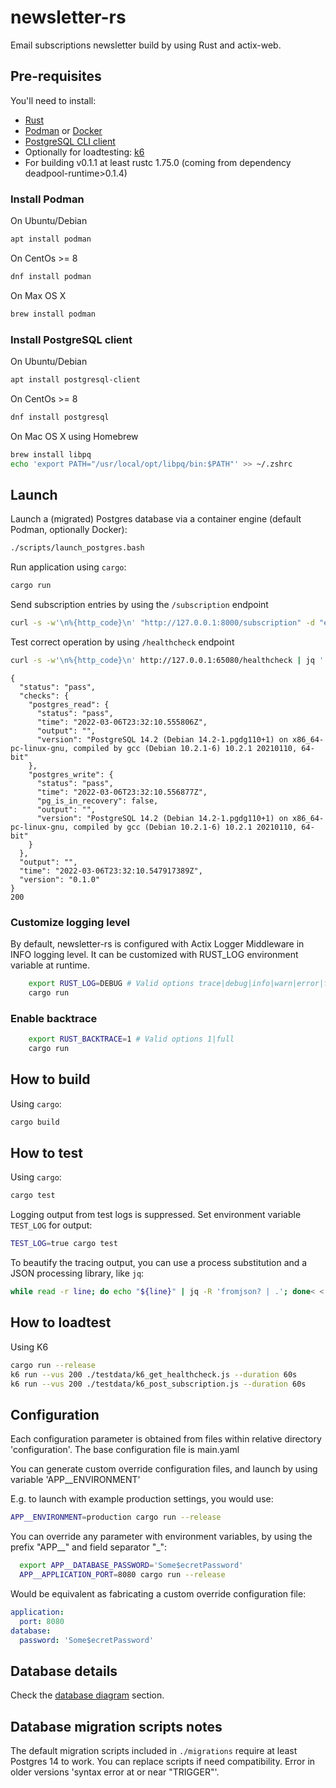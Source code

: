 # newsletter-rs
Email subscriptions newsletter build by using Rust and actix-web.

## Pre-requisites

You'll need to install:

- [Rust](https://www.rust-lang.org/tools/install)
- [Podman](https://podman.io/getting-started/installation) or [Docker](https://docs.docker.com/get-docker/)
- [PostgreSQL CLI client](https://www.postgresql.org/download/)
- Optionally for loadtesting: [k6](https://k6.io/docs/getting-started/installation/)
- For building v0.1.1 at least rustc 1.75.0 (coming from dependency deadpool-runtime>0.1.4)

### Install Podman

On Ubuntu/Debian

```bash
apt install podman
```

On CentOs >= 8

```bash
dnf install podman
```

On Max OS X

```sh
brew install podman
```

### Install PostgreSQL client

On Ubuntu/Debian

```bash
apt install postgresql-client
```

On CentOs >= 8

```bash
dnf install postgresql
```

On Mac OS X using Homebrew

```sh
brew install libpq
echo 'export PATH="/usr/local/opt/libpq/bin:$PATH"' >> ~/.zshrc
```

## Launch

Launch a (migrated) Postgres database via a container engine (default Podman, optionally Docker):

```bash
./scripts/launch_postgres.bash
```

Run application using `cargo`:

```bash
cargo run
```

Send subscription entries by using the `/subscription` endpoint

```bash
curl -s -w'\n%{http_code}\n' "http://127.0.0.1:8000/subscription" -d "email=email%40drconopoima.com&name=Jane%20Doe"
```

Test correct operation by using `/healthcheck` endpoint

```bash
curl -s -w'\n%{http_code}\n' http://127.0.0.1:65080/healthcheck | jq '.'
```

```text
{
  "status": "pass",
  "checks": {
    "postgres_read": {
      "status": "pass",
      "time": "2022-03-06T23:32:10.555806Z",
      "output": "",
      "version": "PostgreSQL 14.2 (Debian 14.2-1.pgdg110+1) on x86_64-pc-linux-gnu, compiled by gcc (Debian 10.2.1-6) 10.2.1 20210110, 64-bit"
    },
    "postgres_write": {
      "status": "pass",
      "time": "2022-03-06T23:32:10.556877Z",
      "pg_is_in_recovery": false,
      "output": "",
      "version": "PostgreSQL 14.2 (Debian 14.2-1.pgdg110+1) on x86_64-pc-linux-gnu, compiled by gcc (Debian 10.2.1-6) 10.2.1 20210110, 64-bit"
    }
  },
  "output": "",
  "time": "2022-03-06T23:32:10.547917389Z",
  "version": "0.1.0"
}
200
```

### Customize logging level

By default, newsletter-rs is configured with Actix Logger Middleware in INFO logging level. It can be customized with RUST_LOG environment variable at runtime.

```sh
    export RUST_LOG=DEBUG # Valid options trace|debug|info|warn|error|fatal
    cargo run
```

### Enable backtrace

```sh
    export RUST_BACKTRACE=1 # Valid options 1|full
    cargo run
```

## How to build

Using `cargo`:

```bash
cargo build
```

## How to test

Using `cargo`:

```bash
cargo test 
```

Logging output from test logs is suppressed. Set environment variable `TEST_LOG` for output:

```sh
TEST_LOG=true cargo test
```

To beautify the tracing output, you can use a process substitution and a JSON processing library, like `jq`:

```sh
while read -r line; do echo "${line}" | jq -R 'fromjson? | .'; done< <(TEST_LOG=true cargo test)
```

## How to loadtest

Using K6

```bash
cargo run --release
k6 run --vus 200 ./testdata/k6_get_healthcheck.js --duration 60s
k6 run --vus 200 ./testdata/k6_post_subscription.js --duration 60s
```

## Configuration

Each configuration parameter is obtained from files within relative directory 'configuration'. The base configuration file is main.yaml

You can generate custom override configuration files, and launch by using variable 'APP__ENVIRONMENT'

E.g. to launch with example production settings, you would use:

```sh
APP__ENVIRONMENT=production cargo run --release
```

You can override any parameter with environment variables, by using the prefix "APP__" and field separator "_":

```sh
  export APP__DATABASE_PASSWORD='Some$ecretPassword'
  APP__APPLICATION_PORT=8080 cargo run --release
```

Would be equivalent as fabricating a custom override configuration file:

```yaml
application:
  port: 8080
database:
  password: 'Some$ecretPassword'
```

## Database details

Check the [database diagram](database_diagram.md) section.

## Database migration scripts notes

The default migration scripts included in `./migrations` require at least Postgres 14 to work. You can replace scripts if need compatibility. Error in older versions 'syntax error at or near "TRIGGER"'.
